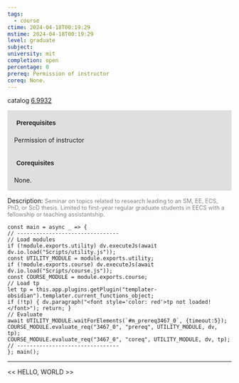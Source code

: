 ```yaml
---
tags:
  - course
ctime: 2024-04-18T00:19:29
mstime: 2024-04-18T00:19:29
level: graduate
subject: 
university: mit
completion: open
percentage: 0
prereq: Permission of instructor
coreq: None.
---
```


catalog [6.9932](http://student.mit.edu/catalog/m6e.html#6.9932)

<span style="display: block; padding: 15px; background-color: rgb(100, 100, 100, 0.2);"><font id="m_prereq3467_0" style="display: block; font-family: Arial, sans-serif; font-weight: bold; padding: 5px">Prerequisites</font><br><span id="prereq3467_0">Permission of instructor</span></span>
<span style="display: block; padding: 15px; background-color: rgb(100, 100, 100, 0.2);"><font id="m_coreq3467_0" style="display: block; font-family: Arial, sans-serif; font-weight: bold; padding: 5px">Corequisites</font><br><span id="coreq3467_0">None.</span></span>

<font style="">Description:</font>
<font style="color: grey; font-size: 0.8rem;">Seminar on topics related to research leading to an SM, EE, ECS, PhD, or ScD thesis. Limited to first-year regular graduate students in EECS with a fellowship or teaching assistantship.</font>

```dataviewjs
const main = async _ => {
// --------------------------------
// Load modules
if (!module.exports.utility) dv.executeJs(await dv.io.load("Scripts/utility.js"));
const UTILITY_MODULE = module.exports.utility;
if (!module.exports.course) dv.executeJs(await dv.io.load("Scripts/course.js"));
const COURSE_MODULE = module.exports.course;
// Load tp
let tp = this.app.plugins.getPlugin("templater-obsidian").templater.current_functions_object;
if (!tp) { dv.paragraph("<font style='color: red'>tp not loaded!</font>"); return; }
// Evaluate
await UTILITY_MODULE.waitForElements(`#m_prereq3467_0`, {timeout:5});
COURSE_MODULE.evaluate_req("3467_0", "prereq", UTILITY_MODULE, dv, tp);
COURSE_MODULE.evaluate_req("3467_0", "coreq", UTILITY_MODULE, dv, tp);
// --------------------------------
}; main();
```

---

<< HELLO, WORLD >>
